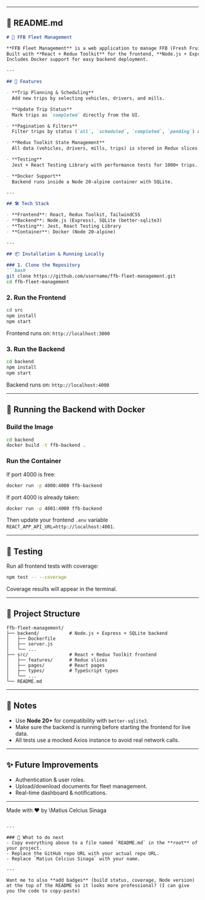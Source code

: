 
---

## 📝 **README.md**

````markdown
# 🌴 FFB Fleet Management

**FFB Fleet Management** is a web application to manage FFB (Fresh Fruit Bunch) transportation fleets and trip scheduling.  
Built with **React + Redux Toolkit** for the frontend, **Node.js + Express** for the backend, and **SQLite** for storage.  
Includes Docker support for easy backend deployment.

---

## 🚀 Features

- **Trip Planning & Scheduling**  
  Add new trips by selecting vehicles, drivers, and mills.

- **Update Trip Status**  
  Mark trips as `completed` directly from the UI.

- **Pagination & Filters**  
  Filter trips by status (`all`, `scheduled`, `completed`, `pending`) and navigate through pages.

- **Redux Toolkit State Management**  
  All data (vehicles, drivers, mills, trips) is stored in Redux slices.

- **Testing**  
  Jest + React Testing Library with performance tests for 1000+ trips.

- **Docker Support**  
  Backend runs inside a Node 20-alpine container with SQLite.

---

## 🛠️ Tech Stack

- **Frontend**: React, Redux Toolkit, TailwindCSS  
- **Backend**: Node.js (Express), SQLite (better-sqlite3)  
- **Testing**: Jest, React Testing Library  
- **Container**: Docker (Node 20-alpine)  

---

## 📦 Installation & Running Locally

### 1. Clone the Repository
```bash
git clone https://github.com/username/ffb-fleet-management.git
cd ffb-fleet-management
````

### 2. Run the Frontend

```bash
cd src
npm install
npm start
```

Frontend runs on: `http://localhost:3000`

### 3. Run the Backend

```bash
cd backend
npm install
npm start
```

Backend runs on: `http://localhost:4000`

---

## 🐳 Running the Backend with Docker

### Build the Image

```bash
cd backend
docker build -t ffb-backend .
```

### Run the Container

If port 4000 is free:

```bash
docker run -p 4000:4000 ffb-backend
```

If port 4000 is already taken:

```bash
docker run -p 4001:4000 ffb-backend
```

Then update your frontend `.env` variable `REACT_APP_API_URL=http://localhost:4001`.

---

## 🧪 Testing

Run all frontend tests with coverage:

```bash
npm test -- --coverage
```

Coverage results will appear in the terminal.

---

## 📂 Project Structure

```
ffb-fleet-management/
├── backend/           # Node.js + Express + SQLite backend
│   ├── Dockerfile
│   ├── server.js
│   └── ...
├── src/               # React + Redux Toolkit frontend
│   ├── features/      # Redux slices
│   ├── pages/         # React pages
│   ├── types/         # TypeScript types
│   └── ...
└── README.md
```

---

## 📝 Notes

* Use **Node 20+** for compatibility with `better-sqlite3`.
* Make sure the backend is running before starting the frontend for live data.
* All tests use a mocked Axios instance to avoid real network calls.

---

## ✨ Future Improvements

* Authentication & user roles.
* Upload/download documents for fleet management.
* Real-time dashboard & notifications.

---

Made with ❤️ by \Matius Celcius Sinaga

```

---

### 🔹 What to do next  
- Copy everything above to a file named `README.md` in the **root** of your project.  
- Replace the GitHub repo URL with your actual repo URL.  
- Replace `Matius Celcius Sinaga` with your name.  

---

Want me to also **add badges** (build status, coverage, Node version) at the top of the README so it looks more professional? (I can give you the code to copy-paste)
```
